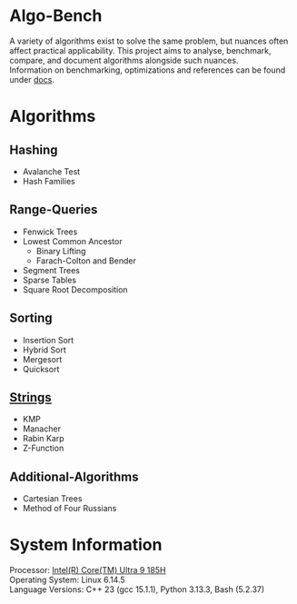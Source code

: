# Algo-Bench
A variety of algorithms exist to solve the same problem, but nuances often affect practical applicability. This project aims to analyse, benchmark, compare, and document algorithms alongside such nuances.  
Information on benchmarking, optimizations and references can be found under [docs](docs/README.md).  

# Algorithms

<!-- ## [Hashing](hashing/README.md) -->
## Hashing
- Avalanche Test
- Hash Families

<!-- ## [Range-Queries](range-queries/README.md) -->
## Range-Queries
- Fenwick Trees
- Lowest Common Ancestor
    - Binary Lifting
    - Farach-Colton and Bender
- Segment Trees
- Sparse Tables
- Square Root Decomposition

<!-- ## [Sorting](sorting/README.md) -->
## Sorting
- Insertion Sort
- Hybrid Sort
- Mergesort
- Quicksort

## [Strings](strings/README.md)
- KMP
- Manacher
- Rabin Karp
- Z-Function

<!-- ## [Additional-Algorithms](additional-algorithms/README.md) -->
## Additional-Algorithms
- Cartesian Trees
- Method of Four Russians

# System Information
Processor: [Intel(R) Core(TM) Ultra 9 185H](lscpu-info.txt)  
Operating System: Linux 6.14.5  
Language Versions: C++ 23 (gcc 15.1.1), Python 3.13.3, Bash (5.2.37)  

